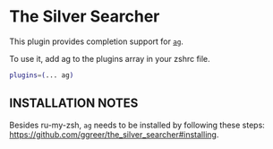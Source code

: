 # The Silver Searcher

This plugin provides completion support for [`ag`](https://github.com/ggreer/the_silver_searcher).

To use it, add ag to the plugins array in your zshrc file.

```zsh
plugins=(... ag)
```

## INSTALLATION NOTES

Besides ru-my-zsh, `ag` needs to be installed by following these steps: https://github.com/ggreer/the_silver_searcher#installing.

